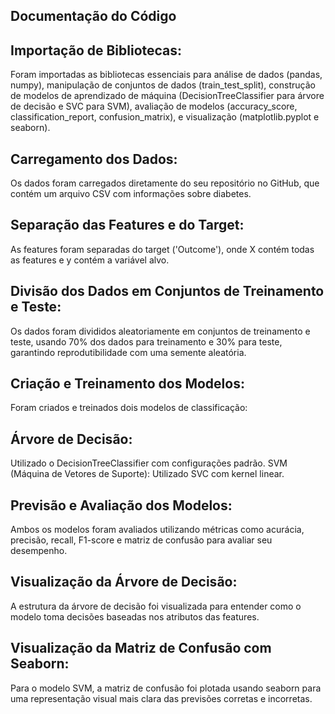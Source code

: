 ## Documentação do Código
## Importação de Bibliotecas:
Foram importadas as bibliotecas essenciais para análise de dados (pandas, numpy), manipulação de conjuntos de dados (train_test_split), construção de modelos de aprendizado de máquina (DecisionTreeClassifier para árvore de decisão e SVC para SVM), avaliação de modelos (accuracy_score, classification_report, confusion_matrix), e visualização (matplotlib.pyplot e seaborn).

## Carregamento dos Dados:
Os dados foram carregados diretamente do seu repositório no GitHub, que contém um arquivo CSV com informações sobre diabetes.

## Separação das Features e do Target:
As features foram separadas do target ('Outcome'), onde X contém todas as features e y contém a variável alvo.

## Divisão dos Dados em Conjuntos de Treinamento e Teste:
Os dados foram divididos aleatoriamente em conjuntos de treinamento e teste, usando 70% dos dados para treinamento e 30% para teste, garantindo reprodutibilidade com uma semente aleatória.

## Criação e Treinamento dos Modelos:
Foram criados e treinados dois modelos de classificação:

## Árvore de Decisão: 
Utilizado o DecisionTreeClassifier com configurações padrão.
SVM (Máquina de Vetores de Suporte): Utilizado SVC com kernel linear.

## Previsão e Avaliação dos Modelos:
Ambos os modelos foram avaliados utilizando métricas como acurácia, precisão, recall, F1-score e matriz de confusão para avaliar seu desempenho.

## Visualização da Árvore de Decisão:
A estrutura da árvore de decisão foi visualizada para entender como o modelo toma decisões baseadas nos atributos das features.

## Visualização da Matriz de Confusão com Seaborn:
Para o modelo SVM, a matriz de confusão foi plotada usando seaborn para uma representação visual mais clara das previsões corretas e incorretas.
